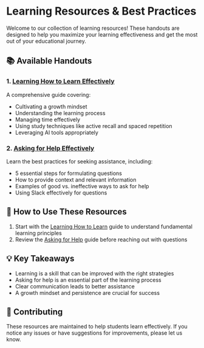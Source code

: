 # Learning Resources & Best Practices

Welcome to our collection of learning resources! These handouts are designed to help you maximize your learning effectiveness and get the most out of your educational journey.

## 📚 Available Handouts

### 1. [Learning How to Learn Effectively](handout_learning.md)

A comprehensive guide covering:

- Cultivating a growth mindset
- Understanding the learning process
- Managing time effectively
- Using study techniques like active recall and spaced repetition
- Leveraging AI tools appropriately

### 2. [Asking for Help Effectively](handout_asking_for_help.md)

Learn the best practices for seeking assistance, including:

- 5 essential steps for formulating questions
- How to provide context and relevant information
- Examples of good vs. ineffective ways to ask for help
- Using Slack effectively for questions

## 🎯 How to Use These Resources

1. Start with the [Learning How to Learn](handout_learning.md) guide to understand fundamental learning principles
2. Review the [Asking for Help](handout_asking_for_help.md) guide before reaching out with questions

## 💡 Key Takeaways

- Learning is a skill that can be improved with the right strategies
- Asking for help is an essential part of the learning process
- Clear communication leads to better assistance
- A growth mindset and persistence are crucial for success

## 🤝 Contributing

These resources are maintained to help students learn effectively. If you notice any issues or have suggestions for improvements, please let us know.
